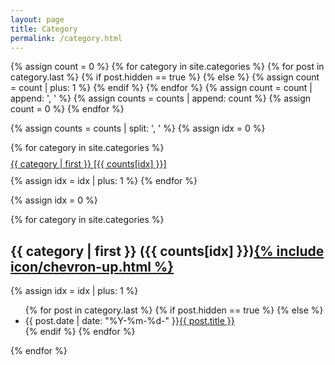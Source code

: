 ```yaml
---
layout: page
title: Category
permalink: /category.html
---
```


{% assign count = 0 %}
{% for category in site.categories %}
    {% for post in category.last %}
      {% if post.hidden == true %}
      {% else %}
        {% assign count = count | plus: 1 %}
      {% endif %}
    {% endfor %}
    {% assign count = count | append: ', ' %}
    {% assign counts = counts | append: count %}
    {% assign count = 0 %}
{% endfor %}

{% assign counts = counts | split: ', ' %}
{% assign idx = 0 %}

<p id="category"></p>
{% for category in site.categories %}
<p style="line-height:8px"><a href="{{ site.JB.tags_path }}#{{ category[0] }}-ref">{{ category | first }} [{{ counts[idx] }}]</a></p>
    {% assign idx = idx | plus: 1 %}
{% endfor %}

{% assign idx = 0 %}

{% for category in site.categories %}
<h2 id="{{ category[0] }}-ref">{{ category | first }} ({{ counts[idx] }})<a href="#category">{% include icon/chevron-up.html %}</a></h2>
    {% assign idx = idx | plus: 1 %}
<ul class="arc-list">
    {% for post in category.last %}
      {% if post.hidden == true %}
      {% else %}
        <li>{{ post.date | date: "%Y-%m-%d-" }}<a href="{{ post.url }}">{{ post.title }}</a></li>
      {% endif %}
    {% endfor %}
</ul>
{% endfor %}
